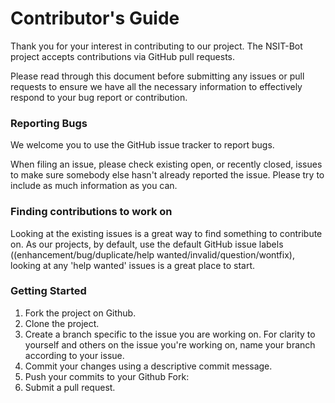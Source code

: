 # Contributor's Guide
Thank you for your interest in contributing to our project.
The NSIT-Bot project accepts contributions via GitHub pull requests.

Please read through this document before submitting any issues or pull requests to ensure we have all the necessary information to effectively respond to your bug report or contribution.

### Reporting Bugs
We welcome you to use the GitHub issue tracker to report bugs.

When filing an issue, please check existing open, or recently closed, issues to make sure somebody else hasn't already reported the issue. Please try to include as much information as you can.

### Finding contributions to work on
Looking at the existing issues is a great way to find something to contribute on. As our projects, by default, use the default GitHub issue labels ((enhancement/bug/duplicate/help wanted/invalid/question/wontfix), looking at any 'help wanted' issues is a great place to start.   

### Getting Started
1.  Fork the project on Github.
2.  Clone the project.
3.  Create a branch specific to the issue you are working on.
    For clarity to yourself and others on the issue you're working on, name your branch according to your issue.
4.  Commit your changes using a descriptive commit message.
5.  Push your commits to your Github Fork:
6.  Submit a pull request.
